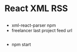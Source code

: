 # React XML RSS 

 ##

 
 - xml-react-parser npm
 - freelancer last project feed url
 

 ##

 - npm start